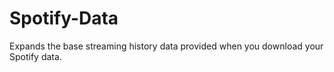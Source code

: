 # Spotify-Data
 Expands the base streaming history data provided when you download your Spotify data.
